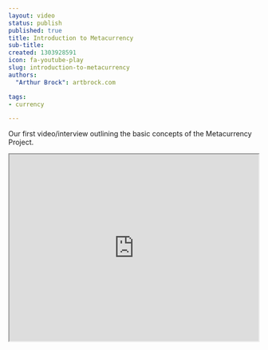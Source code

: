 ```yaml
---
layout: video
status: publish
published: true
title: Introduction to Metacurrency
sub-title:
created: 1303928591
icon: fa-youtube-play
slug: introduction-to-metacurrency
authors:
  "Arthur Brock": artbrock.com

tags:
- currency

---
```


Our first video/interview outlining the basic concepts of the Metacurrency Project.

<iframe src="http://player.vimeo.com/video/4448209?portrait=0&amp;color=006a8a" width="500" height="375" frameborder="5"></iframe>
